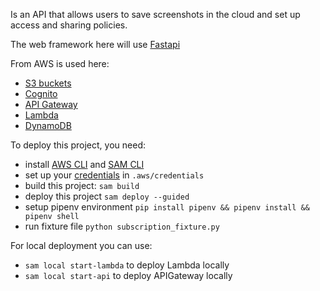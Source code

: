 Is an API that allows users to save screenshots in the cloud and set up access and sharing policies.

The web framework here will use [Fastapi](https://fastapi.tiangolo.com/)

From AWS is used here:
- [S3 buckets](https://docs.aws.amazon.com/s3/index.html)
- [Cognito](https://docs.aws.amazon.com/cognito/index.html)
- [API Gateway](https://docs.aws.amazon.com/apigateway/index.html)
- [Lambda](https://docs.aws.amazon.com/lambda/index.html)
- [DynamoDB](https://docs.aws.amazon.com/dynamodb/index.html)

To deploy this project, you need:
- install [AWS CLI](https://docs.aws.amazon.com/cli/latest/userguide/getting-started-install.html) and [SAM CLI](https://docs.aws.amazon.com/serverless-application-model/latest/developerguide/install-sam-cli.html)
- set up your [credentials](https://docs.aws.amazon.com/cli/latest/userguide/cli-configure-files.html) in `.aws/credentials`
- build this project: `sam build`
- deploy this project `sam deploy --guided`
- setup pipenv environment `pip install pipenv && pipenv install && pipenv shell`
- run fixture file `python subscription_fixture.py`

For local deployment you can use:
- `sam local start-lambda` to deploy Lambda locally
- `sam local start-api` to deploy APIGateway locally 
